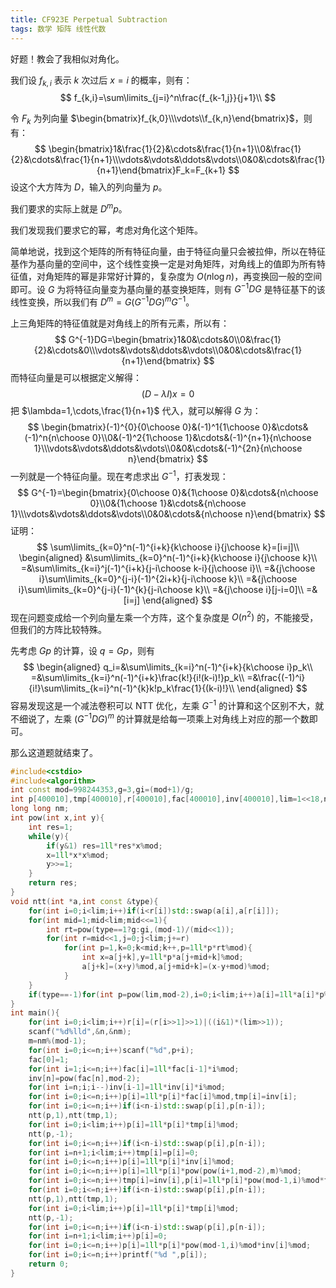 ```yaml
---
title: CF923E Perpetual Subtraction
tags: 数学 矩阵 线性代数
---
```


好题！教会了我相似对角化。

我们设 $f_{k,i}$ 表示 $k$ 次过后 $x=i$ 的概率，则有：
$$
f_{k,i}=\sum\limits_{j=i}^n\frac{f_{k-1,j}}{j+1}\\
$$

令 $F_k$ 为列向量 $\begin{bmatrix}f_{k,0}\\\vdots\\f_{k,n}\end{bmatrix}$，则有：
$$
\begin{bmatrix}1&\frac{1}{2}&\cdots&\frac{1}{n+1}\\0&\frac{1}{2}&\cdots&\frac{1}{n+1}\\\vdots&\vdots&\ddots&\vdots\\0&0&\cdots&\frac{1}{n+1}\end{bmatrix}F_k=F_{k+1}
$$
设这个大方阵为 $D$，输入的列向量为 $p$。

我们要求的实际上就是 $D^mp$。

我们发现我们要求它的幂，考虑对角化这个矩阵。

简单地说，找到这个矩阵的所有特征向量，由于特征向量只会被拉伸，所以在特征基作为基向量的空间中，这个线性变换一定是对角矩阵，对角线上的值即为所有特征值，对角矩阵的幂是非常好计算的，复杂度为 $O(n\log n)$，再变换回一般的空间即可。设 $G$ 为将特征向量变为基向量的基变换矩阵，则有 $G^{-1}DG$ 是特征基下的该线性变换，所以我们有 $D^m=G(G^{-1}DG)^mG^{-1}$。

上三角矩阵的特征值就是对角线上的所有元素，所以有：
$$
G^{-1}DG=\begin{bmatrix}1&0&\cdots&0\\0&\frac{1}{2}&\cdots&0\\\vdots&\vdots&\ddots&\vdots\\0&0&\cdots&\frac{1}{n+1}\end{bmatrix}
$$
而特征向量是可以根据定义解得：
$$
(D-\lambda I)x=0
$$
把 $\lambda=1,\cdots,\frac{1}{n+1}$ 代入，就可以解得 $G$ 为：
$$
\begin{bmatrix}(-1)^{0}{0\choose 0}&(-1)^1{1\choose 0}&\cdots&(-1)^n{n\choose 0}\\0&(-1)^2{1\choose 1}&\cdots&(-1)^{n+1}{n\choose 1}\\\vdots&\vdots&\ddots&\vdots\\0&0&\cdots&(-1)^{2n}{n\choose n}\end{bmatrix}
$$
 一列就是一个特征向量。现在考虑求出 $G^{-1}$，打表发现：
$$
G^{-1}=\begin{bmatrix}{0\choose 0}&{1\choose 0}&\cdots&{n\choose 0}\\0&{1\choose 1}&\cdots&{n\choose 1}\\\vdots&\vdots&\ddots&\vdots\\0&0&\cdots&{n\choose n}\end{bmatrix}
$$
证明：
$$
\sum\limits_{k=0}^n(-1)^{i+k}{k\choose i}{j\choose k}=[i=j]\\
\begin{aligned}
&\sum\limits_{k=0}^n(-1)^{i+k}{k\choose i}{j\choose k}\\
=&\sum\limits_{k=i}^j(-1)^{i+k}{j-i\choose k-i}{j\choose i}\\
=&{j\choose i}\sum\limits_{k=0}^{j-i}(-1)^{2i+k}{j-i\choose k}\\
=&{j\choose i}\sum\limits_{k=0}^{j-i}(-1)^{k}{j-i\choose k}\\
=&{j\choose i}[j-i=0]\\
=&[i=j]
\end{aligned}
$$
现在问题变成给一个列向量左乘一个方阵，这个复杂度是 $O(n^2)$ 的，不能接受，但我们的方阵比较特殊。

先考虑 $Gp$ 的计算，设 $q=Gp$，则有
$$
\begin{aligned}
q_i=&\sum\limits_{k=i}^n(-1)^{i+k}{k\choose i}p_k\\
=&\sum\limits_{k=i}^n(-1)^{i+k}\frac{k!}{i!(k-i)!}p_k\\
=&\frac{(-1)^i}{i!}\sum\limits_{k=i}^n(-1)^{k}k!p_k\frac{1}{(k-i)!}\\
\end{aligned}
$$
容易发现这是一个减法卷积可以 $\text{NTT}$ 优化，左乘 $G^{-1}$ 的计算和这个区别不大，就不细说了，左乘 $(G^{-1}DG)^m$ 的计算就是给每一项乘上对角线上对应的那一个数即可。

那么这道题就结束了。

```cpp
#include<cstdio>
#include<algorithm>
int const mod=998244353,g=3,gi=(mod+1)/g;
int p[400010],tmp[400010],r[400010],fac[400010],inv[400010],lim=1<<18,n,m;
long long nm;
int pow(int x,int y){
	int res=1;
	while(y){
		if(y&1) res=1ll*res*x%mod;
		x=1ll*x*x%mod;
		y>>=1;
	}
	return res;
}
void ntt(int *a,int const &type){
	for(int i=0;i<lim;i++)if(i<r[i])std::swap(a[i],a[r[i]]);
	for(int mid=1;mid<lim;mid<<=1){
		int rt=pow(type==1?g:gi,(mod-1)/(mid<<1));
		for(int r=mid<<1,j=0;j<lim;j+=r)
			for(int p=1,k=0;k<mid;k++,p=1ll*p*rt%mod){
				int x=a[j+k],y=1ll*p*a[j+mid+k]%mod;
				a[j+k]=(x+y)%mod,a[j+mid+k]=(x-y+mod)%mod;
			}
	}
	if(type==-1)for(int p=pow(lim,mod-2),i=0;i<lim;i++)a[i]=1ll*a[i]*p%mod;
}
int main(){
	for(int i=0;i<lim;i++)r[i]=(r[i>>1]>>1)|((i&1)*(lim>>1));
	scanf("%d%lld",&n,&nm);
	m=nm%(mod-1);
	for(int i=0;i<=n;i++)scanf("%d",p+i);
	fac[0]=1;
	for(int i=1;i<=n;i++)fac[i]=1ll*fac[i-1]*i%mod;
	inv[n]=pow(fac[n],mod-2);
	for(int i=n;i;i--)inv[i-1]=1ll*inv[i]*i%mod;
	for(int i=0;i<=n;i++)p[i]=1ll*p[i]*fac[i]%mod,tmp[i]=inv[i];
	for(int i=0;i<=n;i++)if(i<n-i)std::swap(p[i],p[n-i]);
	ntt(p,1),ntt(tmp,1);
	for(int i=0;i<lim;i++)p[i]=1ll*p[i]*tmp[i]%mod;
	ntt(p,-1);
	for(int i=0;i<=n;i++)if(i<n-i)std::swap(p[i],p[n-i]);
	for(int i=n+1;i<lim;i++)tmp[i]=p[i]=0;
	for(int i=0;i<=n;i++)p[i]=1ll*p[i]*inv[i]%mod;
	for(int i=0;i<=n;i++)p[i]=1ll*p[i]*pow(pow(i+1,mod-2),m)%mod;
	for(int i=0;i<=n;i++)tmp[i]=inv[i],p[i]=1ll*p[i]*pow(mod-1,i)%mod*fac[i]%mod;
	for(int i=0;i<=n;i++)if(i<n-i)std::swap(p[i],p[n-i]);
	ntt(p,1),ntt(tmp,1);
	for(int i=0;i<lim;i++)p[i]=1ll*p[i]*tmp[i]%mod;
	ntt(p,-1);
	for(int i=0;i<=n;i++)if(i<n-i)std::swap(p[i],p[n-i]);
	for(int i=n+1;i<lim;i++)p[i]=0;
	for(int i=0;i<=n;i++)p[i]=1ll*p[i]*pow(mod-1,i)%mod*inv[i]%mod;
	for(int i=0;i<=n;i++)printf("%d ",p[i]);
	return 0;
}
```